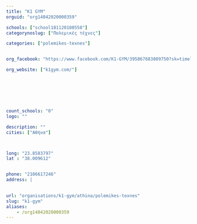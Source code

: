 ```yaml
---
title: "K1 GYM"
orguid: "org14042020000359"

schools: ["school181120180558"]
categorynoslug: ["Πολεμικές τέχνες"]

categories: ["polemikes-texnes"]


org_facebook: "https://www.facebook.com/K1-GYM/395867683809750?sk=timeline"

org_website: ["k1gym.com/"]







count_schools: "0"
logo: ""

description: ""
cities: ["Αθήνα"]



long: "23.8583797"
lat : "38.009612"


phone: "2106617246"
address: |
    

url: "organisations/k1-gym/athina/polemikes-texnes"
slug: "k1-gym"
aliases:
    - /org14042020000359
---
```



